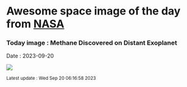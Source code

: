 
# Awesome space image of the day from [NASA](https://api.nasa.gov/)

### Today image : Methane Discovered on Distant Exoplanet
Date : 2023-09-20

![](https://apod.nasa.gov/apod/image/2309/ExoplanetJ2_Jabakenji_960.jpg)

<small>Latest update : Wed Sep 20 06:16:58 2023</small>
        